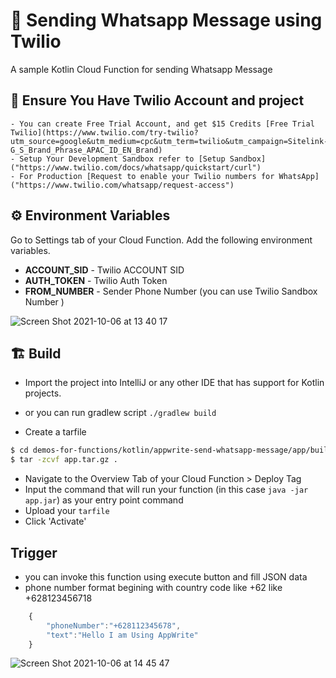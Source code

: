 # 📲 Sending Whatsapp Message using Twilio
A sample Kotlin Cloud Function for sending Whatsapp Message

## 🚨 Ensure You Have Twilio Account and project
    - You can create Free Trial Account, and get $15 Credits [Free Trial Twilio](https://www.twilio.com/try-twilio?utm_source=google&utm_medium=cpc&utm_term=twilio&utm_campaign=Sitelink-G_S_Brand_Phrase_APAC_ID_EN_Brand)
    - Setup Your Development Sandbox refer to [Setup Sandbox]("https://www.twilio.com/docs/whatsapp/quickstart/curl")
    - For Production [Request to enable your Twilio numbers for WhatsApp]("https://www.twilio.com/whatsapp/request-access")

## ⚙️ Environment Variables
Go to Settings tab of your Cloud Function. Add the following environment variables.

* **ACCOUNT_SID** - Twilio ACCOUNT SID
* **AUTH_TOKEN** - Twilio Auth Token
* **FROM_NUMBER** - Sender Phone Number (you can use Twilio Sandbox Number )

![Screen Shot 2021-10-06 at 13 40 17](https://user-images.githubusercontent.com/40946917/136160993-97febc7e-0252-4c13-8144-28dc4d2e50a6.png)



## 🏗 Build


* Import the project into IntelliJ or any other IDE that has support for Kotlin projects.
* or you can run gradlew script ``` ./gradlew build ```

* Create a tarfile

```bash
$ cd demos-for-functions/kotlin/appwrite-send-whatsapp-message/app/build/libs/
$ tar -zcvf app.tar.gz .
```

* Navigate to the Overview Tab of your Cloud Function > Deploy Tag
* Input the command that will run your function (in this case `java -jar app.jar`) as your entry point command
* Upload your `tarfile`
* Click 'Activate'


## Trigger
- you can invoke this function using execute button and fill JSON data
-  phone number format begining with country code like +62 like +628123456718

```js
    {
        "phoneNumber":"+628112345678",
        "text":"Hello I am Using AppWrite"
    }
  ```
  ![Screen Shot 2021-10-06 at 14 45 47](https://user-images.githubusercontent.com/40946917/136161356-5b7512f5-25e5-4c27-b437-3dd6601be0d9.png)





